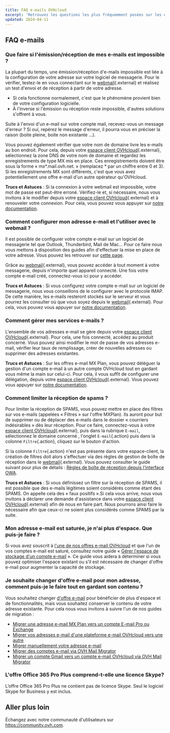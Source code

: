 ```yaml
---
title: FAQ e-mails OVHcloud
excerpt: 'Retrouvez les questions les plus fréquemment posées sur les e-mails OVHcloud'
updated: 2024-04-11
---
```


## FAQ e-mails

### Que faire si l'émission/réception de mes e-mails est impossible ? 

La plupart du temps, une émission/réception d'e-mails impossible est liée à la configuration de votre adresse sur votre logiciel de messagerie. Pour le vérifier, testez-le en vous connectant sur le [webmail](https://www.ovh.com/fr/mail/){.external} et réalisez un test d'envoi et de réception à partir de votre adresse.

* Si cela fonctionne normalement, c'est que le phénomène provient bien de votre configuration logicielle. 
* À l'inverse si l'émission ou réception reste impossible, d'autres solutions s'offrent à vous.

Suite à l'envoi d'un e-mail sur votre compte mail, recevez-vous un message d'erreur ? Si oui, repérez le message d'erreur, il pourra vous en préciser la raison (boite pleine, boite non existante ...).

Vous pouvez également vérifier que votre nom de domaine livre les e-mails au bon endroit. Pour cela, depuis votre [espace client OVHcloud](https://www.ovh.com/auth/?action=gotomanager&from=https://www.ovh.com/fr/&ovhSubsidiary=fr){.external}, sélectionnez la zone DNS de votre nom de domaine et regardez les enregistrements de type MX mis en place. Ces enregistrements doivent être sous la forme « mx*.mail.ovh.net. » (remplacez * par un chiffre entre 0 et 3). 
Si les enregistrements MX sont différents, c'est que vous avez potentiellement une offre e-mail d'un autre opérateur qu'OVHcloud.

**Trucs et Astuces** : Si la connexion à votre webmail est impossible, votre mot de passe est peut-être erroné. Vérifiez-le et, si nécessaire, nous vous invitons à le modifier depuis votre [espace client OVHcloud](https://www.ovh.com/auth/?action=gotomanager&from=https://www.ovh.com/fr/&ovhSubsidiary=fr){.external} et à renouveler votre connexion. Pour cela, vous pouvez vous appuyer sur [notre documentation](/pages/web_cloud/email_and_collaborative_solutions/troubleshooting/diagnostic_advanced).

### Comment configurer mon adresse e-mail et l'utiliser avec le webmail ? 

Il est possible de configurer votre compte e-mail sur un logiciel de messagerie tel que Outlook, Thunderbird, Mail de Mac... 
Pour ce faire nous vous mettons à disposition des guides afin d'effectuer la mise en place de votre adresse. Vous pouvez les retrouver sur [cette page](/products/web-cloud-email-collaborative-solutions-mx-plan).

Grâce au [webmail](https://www.ovh.com/fr/mail/){.external}, vous pouvez accéder à tout moment à votre messagerie, depuis n'importe quel appareil connecté. Une fois votre compte e-mail créé, connectez-vous ici pour y accéder.

**Trucs et Astuces** : Si vous configurez votre compte e-mail sur un logiciel de messagerie, nous vous conseillons de le configurer avec le protocole IMAP. De cette manière, les e-mails resteront stockés sur le serveur et vous pourrez les consulter où que vous soyez depuis le [webmail](https://www.ovh.com/fr/mail/){.external}. Pour cela, vous pouvez vous appuyer sur [notre documentation](/pages/web_cloud/email_and_collaborative_solutions/mx_plan/email_generalities).

### Comment gérer mes services e-mails ? 

L'ensemble de vos adresses e-mail se gère depuis votre [espace client OVHcloud](https://www.ovh.com/auth/?action=gotomanager&from=https://www.ovh.com/fr/&ovhSubsidiary=fr){.external}. Pour cela, une fois connecté, accédez au produit concerné. Vous pouvez ainsi modifier le mot de passe de vos adresses e-mail, vérifier leur taux de remplissage, créer de nouvelles adresses ou supprimer des adresses existantes.

**Trucs et Astuces** : Sur les offres e-mail MX Plan, vous pouvez déléguer la gestion d'un compte e-mail à un autre compte OVHcloud tout en gardant vous même la main sur celui-ci. Pour cela, il vous suffit de configurer une délégation, depuis votre [espace client OVHcloud](https://www.ovh.com/auth/?action=gotomanager&from=https://www.ovh.com/fr/&ovhSubsidiary=fr){.external}. Vous pouvez vous appuyer sur [notre documentation](/pages/web_cloud/email_and_collaborative_solutions/mx_plan/feature_delegation). 

### Comment limiter la réception de spams ? 

Pour limiter la réception de SPAMS, vous pouvez mettre en place des filtres sur vos e-mails (appelées « Filtres » sur l'offre MXPlan). Ils auront pour but de supprimer ou de déplacer des e-mails dans le dossier « courriers indésirables » dès leur réception. 
Pour ce faire, connectez-vous à votre [espace client OVHcloud](https://www.ovh.com/auth/?action=gotomanager&from=https://www.ovh.com/fr/&ovhSubsidiary=fr){.external}, puis dans la rubrique `E-mail`, sélectionnez le domaine concerné , l'onglet `E-mail`{.action} puis dans la colonne `Filtre`{.action}, cliquez sur le bouton d'action.

Si la colonne `Filtre`{.action} n'est pas présente dans votre espace-client, la création de filtres doit alors s'effectuer via des règles de gestion de boîte de réception dans le [webmail](https://www.ovh.com/fr/mail/){.external}. Vous pouvez consulter le guide suivant pour plus de détails : [Règles de boîte de réception depuis l'interface OWA](/pages/web_cloud/email_and_collaborative_solutions/using_the_outlook_web_app_webmail/creating-inbox-rules-in-owa-mx-plan).

**Trucs et Astuces** : Si vous définissez un filtre sur la réception de SPAMS, il est possible que des e-mails légitimes soient considérés comme étant des SPAMS. On appelle cela des « faux positifs ».Si cela vous arrive, nous vous invitons à déclarer une demande d'assistance dans votre [espace client OVHcloud](https://www.ovh.com/auth/?action=gotomanager&from=https://www.ovh.com/fr/&ovhSubsidiary=fr){.external} afin de nous en faire part. Nous pourrons ainsi faire le nécessaire afin que ceux-ci ne soient plus considérés comme SPAMS par la suite.

### Mon adresse e-mail est saturée, je n'ai plus d'espace. Que puis-je faire ?

Si vous avez souscrit à [l'une de nos offres e-mail OVHcloud](https://www.ovhcloud.com/fr/emails/) et que l'un de vos comptes e-mail est saturé, consultez notre guide « [Gérer l'espace de stockage d'un compte e-mail](/pages/web_cloud/email_and_collaborative_solutions/troubleshooting/email_manage_quota) ». Ce guide vous aidera à déterminer si vous pouvez optimiser l'espace existant ou s’il est nécessaire de changer d'offre e-mail pour augmenter la capacité de stockage.

### Je souhaite changer d'offre e-mail pour mon adresse, comment puis-je le faire tout en gardant son contenu ?

Vous souhaitez changer [d'offre e-mail](https://www.ovhcloud.com/fr/emails/) pour bénéficier de plus d'espace et de fonctionnalités, mais vous souhaitez conserver le contenu de votre adresse existante. Pour cela nous vous invitons à suivre l'un de nos guides de migration :

- [Migrer une adresse e-mail MX Plan vers un compte E-mail Pro ou Exchange](/pages/web_cloud/email_and_collaborative_solutions/migrating/migration_control_panel)
- [Migrer vos adresses e-mail d'une plateforme e-mail OVHcloud vers une autre](/pages/web_cloud/email_and_collaborative_solutions/migrating/migration_control_panel)
- [Migrer manuellement votre adresse e-mail](/pages/web_cloud/email_and_collaborative_solutions/migrating/manual_email_migration)
- [Migrer des comptes e-mail via OVH Mail Migrator](/pages/web_cloud/email_and_collaborative_solutions/migrating/migration_omm)
- [Migrer un compte Gmail vers un compte e-mail OVHcloud via OVH Mail Migrator](/pages/web_cloud/email_and_collaborative_solutions/migrating/security_gmail)

### L'offre Office 365 Pro Plus comprend-t-elle une licence Skype? 

L’offre Office 365 Pro Plus ne contient pas de licence Skype. Seul le logiciel Skype for Business y est inclus. 

## Aller plus loin

Échangez avec notre communauté d'utilisateurs sur <https://community.ovh.com>.